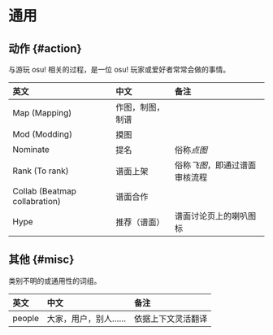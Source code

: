 # 通用

## 动作 {#action}

与游玩 osu! 相关的过程，是一位 osu! 玩家或爱好者常常会做的事情。

| 英文 | 中文 | 备注 |
| :-- | :-- | :-- |
| Map (Mapping) | 作图，制图，制谱 |  |
| Mod (Modding) | 摸图 |  |
| Nominate | 提名 | 俗称*点图* |
| Rank (To rank) | 谱面上架 | 俗称*飞图*，即通过谱面审核流程 |
| Collab (Beatmap collabration) | 谱面合作 |  |
| Hype | 推荐（谱面） | 谱面讨论页上的喇叭图标 |

## 其他 {#misc}

类别不明的或通用性的词组。

| 英文 | 中文 | 备注 |
| :-- | :-- | :-- |
| people | 大家，用户，别人…… | 依据上下文灵活翻译 |
